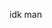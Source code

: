 idk man 

<!---
anotherrobloxuser/anotherrobloxuser is a ✨ special ✨ repository because its `README.md` (this file) appears on your GitHub profile.
You can click the Preview link to take a look at your changes.
--->
